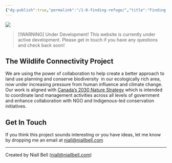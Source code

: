 ```yaml
---
{"dg-publish":true,"permalink":"/1-0-finding-refuge/","title":"Finding Refuge","contentClasses":"cards cards-cols-3 cards-cover cards-cover-no-border cards-title-hide-icons","tags":["gardenEntry"],"noteIcon":null,"created":"2024-04-07T13:59:11.083-07:00","updated":"2025-02-20T14:12:03.564-08:00"}
---
```


![](https://i.imgur.com/r7VhLCl.jpeg)

> [!WARNING] Under Development!
> This website is currently under active development. Please get in touch if you have any questions and check back soon!

## The Wildlife Connectivity Project

We are using the power of collaboration to help create a better approach to land use planning and conserve biodiversity  in our ecologically rich area, now under increasing pressure from human influence and climate change. Our work is aligned with [Canada’s 2030 Nature Strategy](https://www.canada.ca/en/environment-climate-change/services/biodiversity/canada-2030-nature-strategy.html) which is intended to coordinate land management activities across all levels of government and enhance collaboration with NGO and Indigenous-led conservation initiatives.

## Get In Touch

If you think this project sounds interesting or you have ideas, let me know by dropping me an email at niall@niallbell.com

---
Created by Niall Bell (niall@niallbell.com)

